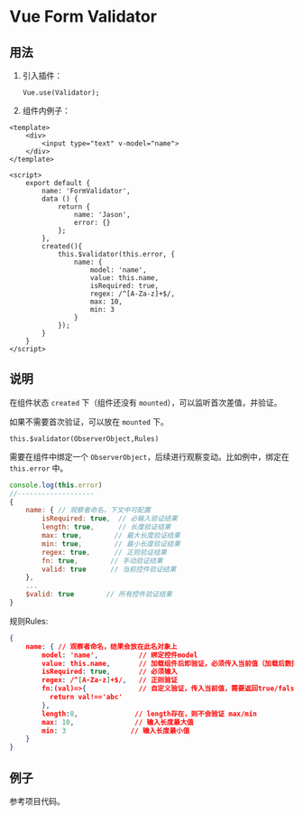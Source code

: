 # Vue Form Validator

## 用法

1. 引入插件：

   ```
   Vue.use(Validator);
   ```

2. 组件内例子：

```vue
<template>
    <div>
        <input type="text" v-model="name">
    </div>
</template>

<script>
    export default {
        name: 'FormValidator',
        data () {
            return {
                name: 'Jason',
                error: {}
            };
        },
        created(){
            this.$validator(this.error, {
                name: {
                    model: 'name',
                    value: this.name,
                    isRequired: true,
                    regex: /^[A-Za-z]+$/,
                    max: 10,
                    min: 3
                }
            });
        }
    }
</script>
```

## 说明

在组件状态 `created` 下（组件还没有 `mounted`），可以监听首次差值，并验证。

如果不需要首次验证，可以放在 `mounted` 下。

`this.$validator(ObserverObject,Rules)`

需要在组件中绑定一个 `ObserverObject`，后续进行观察变动。比如例中，绑定在 `this.error` 中。

```javascript
console.log(this.error)
//-------------------
{
	name: { // 观察者命名，下文中可配置
      	isRequired: true,  // 必输入验证结果
        length: true,	   // 长度验证结果
   	 	max: true,		  // 最大长度验证结果
    	min: true,		  // 最小长度验证结果
    	regex: true, 	  // 正则验证结果
    	fn: true,		 // 手动验证结果
    	valid: true 	 // 当前控件验证结果
	},
  	...
    $valid: true 		// 所有控件验证结果
}
```

规则Rules:

```JSON
{
    name: { // 观察者命名，结果会放在此名对象上
    	model: 'name',			// 绑定控件model
    	value: this.name,		// 加载组件后即验证，必须传入当前值（加载后数据不验证，可不传）
    	isRequired: true, 		// 必须输入
    	regex: /^[A-Za-z]+$/,	// 正则验证
      	fn:(val)=>{			    // 自定义验证，传入当前值，需要返回true/false
          return val!=='abc'
        },
    	length:8, 			   // length存在，则不会验证 max/min
      	max: 10,			   // 输入长度最大值
    	min: 3				  // 输入长度最小值
  	}
}
```

## 例子

参考项目代码。



